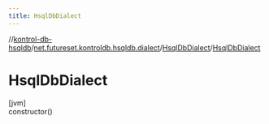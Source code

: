 ```yaml
---
title: HsqlDbDialect
---
```

//[kontrol-db-hsqldb](../../../index.html)/[net.futureset.kontroldb.hsqldb.dialect](../index.html)/[HsqlDbDialect](index.html)/[HsqlDbDialect](-hsql-db-dialect.html)



# HsqlDbDialect



[jvm]\
constructor()




